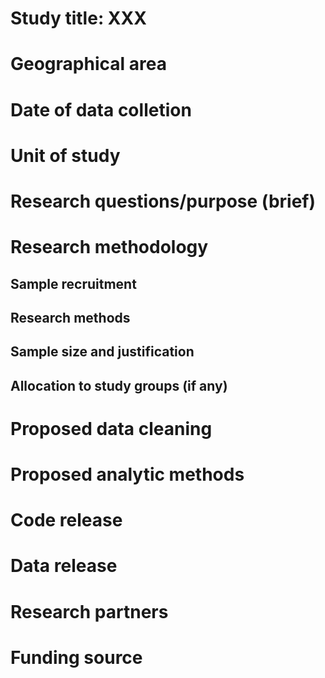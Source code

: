 # Study title: XXX

# Geographical area

# Date of data colletion

# Unit of study

# Research questions/purpose (brief)

# Research methodology

## Sample recruitment

## Research methods

## Sample size and justification

## Allocation to study groups (if any)

# Proposed data cleaning

# Proposed analytic methods

# Code release

# Data release

# Research partners

# Funding source
